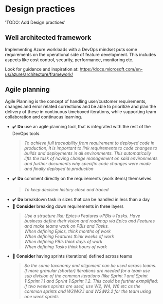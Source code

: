 # Design practices

'TODO: Add Design practices'

## Well architected framework

Implementing Azure workloads with a DevOps mindset puts some requirements on the operational side of feature development. This includes aspects like cost control, security, performance, monitoring etc.

Look for guidance and inspiration at:
https://docs.microsoft.com/en-us/azure/architecture/framework/ 

## Agile planning

Agile Planning is the concept of handling user/customer requirements, changes and error related corrections and be able to prioritize and plan the delivery of these in continuous timeboxed iterations, while supporting team collaboration and continuous learning.

- ✔️ **Do** use an agile planning tool, that is integrated with the rest of the DevOps tools
    > *To achieve full traceability from requirement to deployed code in production, it is important to link requirements to code changes to builds and deployments in all environments. This automatically lifts the task of having change management on said environments and further documents why specific code changes were made and finally deployed to production*
- ✔️ **Do** comment directly on the requirements (work items) themselves
    > *To keep decision history close and traced*
- ✔️ **Do** breakdown task in sizes that can be handled in less than a day
- 💭 **Consider** breaking down requirements in three layers
    > *Use a structure like: Epics->Features->PBIs->Tasks.
Have business define their vision and roadmap via Epics and Features and make teams work on PBIs and Tasks.<br/>
When defining Epics, think months of work<br/>
When defining Features think weeks of work<br/>
When defining PBIs think days of work<br/>
When defining Tasks think hours of work*
- 💭 **Consider** having sprints (iterations) defined across teams
    > *So the same taxonomy and alignment can be used across teams. If more granular (shorter) iterations are needed for a team use sub division of the common iterations (like Sprint 1 and Sprint 1\Sprint 1.1 and Sprint 1\Sprint 1.2. This could be further exmplified; if two weeks sprints are used, use W2, W4, W6 etc as the common sprints and W2\W2.1 and W2\W2.2 for the team using one week sprints*

